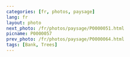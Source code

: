 ```yaml
---
categories: [fr, photos, paysage]
lang: fr
layout: photo
next_photo: /fr/photos/paysage/P0000051.html
picname: P0000057
prev_photo: /fr/photos/paysage/P0000064.html
tags: [Bank, Trees]
---
```

